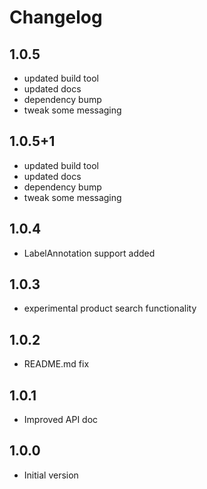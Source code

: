 # Changelog

## 1.0.5

* updated build tool
* updated docs
* dependency bump
* tweak some messaging

## 1.0.5+1

* updated build tool
* updated docs
* dependency bump
* tweak some messaging

## 1.0.4

- LabelAnnotation support added

## 1.0.3

- experimental product search functionality

## 1.0.2

- README.md fix

## 1.0.1

- Improved API doc

## 1.0.0

- Initial version
